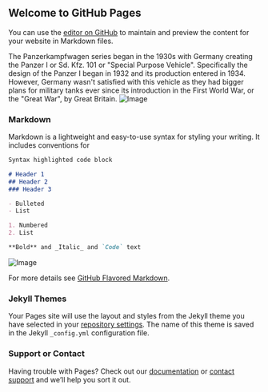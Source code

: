 ## Welcome to GitHub Pages

You can use the [editor on GitHub](https://github.com/JoshP8076/panzerkampfwagen/edit/master/index.md) to maintain and preview the content for your website in Markdown files.

The Panzerkampfwagen series began in the 1930s with Germany creating the Panzer I or Sd. Kfz. 101 or "Special Purpose Vehicle". Specifically the design of the Panzer I began in 1932 and its production entered in 1934. However, Germany wasn't satisfied with this vehicle as they had bigger plans for military tanks ever since its introduction in the First World War, or the "Great War", by Great Britain.
![Image](http://10.251.71.185:15871/cgi-bin/blockpage.cgi?ws-session=3419540594)
### Markdown

Markdown is a lightweight and easy-to-use syntax for styling your writing. It includes conventions for

```markdown
Syntax highlighted code block

# Header 1
## Header 2
### Header 3

- Bulleted
- List

1. Numbered
2. List

**Bold** and _Italic_ and `Code` text
```
![Image](src)


For more details see [GitHub Flavored Markdown](https://guides.github.com/features/mastering-markdown/).

### Jekyll Themes

Your Pages site will use the layout and styles from the Jekyll theme you have selected in your [repository settings](https://github.com/JoshP8076/panzerkampfwagen/settings). The name of this theme is saved in the Jekyll `_config.yml` configuration file.

### Support or Contact

Having trouble with Pages? Check out our [documentation](https://help.github.com/categories/github-pages-basics/) or [contact support](https://github.com/contact) and we’ll help you sort it out.
